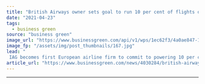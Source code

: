 ```yaml
---
title: "British Airways owner sets goal to run 10 per cent of flights on sustainable biofuels by 2030"
date: "2021-04-23"
tags: 
  - business green
source: "business green"
image_url: "https://www.businessgreen.com/api/v1/wps/1ec62f3/4a0ae847-14fa-4975-b7dc-635ecb2df536/6/british-airways-IAG-2020-2-185x114.jpg"
image_fp: "/assets/img/post_thumbnails/167.jpg"
lead: "
 IAG becomes first European airline firm to commit to powering 10 per cent of its flights with sustainable aviation fuel by end of decade ..."
article_url: "https://www.businessgreen.com/news/4030284/british-airways-owner-sets-goal-run-cent-flights-sustainable-biofuels-2030"
---
```


---
